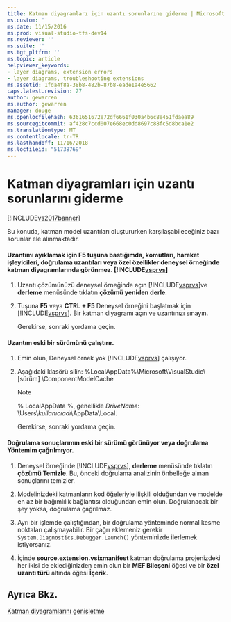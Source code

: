 ```yaml
---
title: Katman diyagramları için uzantı sorunlarını giderme | Microsoft Docs
ms.custom: ''
ms.date: 11/15/2016
ms.prod: visual-studio-tfs-dev14
ms.reviewer: ''
ms.suite: ''
ms.tgt_pltfrm: ''
ms.topic: article
helpviewer_keywords:
- layer diagrams, extension errors
- layer diagrams, troubleshooting extensions
ms.assetid: 1fda4f8a-38b8-482b-87b8-eade1a4e5662
caps.latest.revision: 27
author: gewarren
ms.author: gewarren
manager: douge
ms.openlocfilehash: 6361651672e72df6661f030a4b6c8e451fdaea89
ms.sourcegitcommit: af428c7ccd007e668ec0dd8697c88fc5d8bca1e2
ms.translationtype: MT
ms.contentlocale: tr-TR
ms.lasthandoff: 11/16/2018
ms.locfileid: "51738769"
---
```

# <a name="troubleshoot-extensions-for-layer-diagrams"></a>Katman diyagramları için uzantı sorunlarını giderme
[!INCLUDE[vs2017banner](../includes/vs2017banner.md)]

Bu konuda, katman model uzantıları oluştururken karşılaşabileceğiniz bazı sorunlar ele alınmaktadır.  
  
#### <a name="when-i-press-f5-to-debug-my-extension-my-commands-gesture-handlers-validation-extensions-or-custom-properties-do-not-appear-on-layer-diagrams-in-the-experimental-instance-of-includevsprvsincludesvsprvs-mdmd"></a>Uzantımı ayıklamak için F5 tuşuna bastığımda, komutları, hareket işleyicileri, doğrulama uzantıları veya özel özellikler deneysel örneğinde katman diyagramlarında görünmez. [!INCLUDE[vsprvs](../includes/vsprvs-md.md)]  
  
1. Uzantı çözümünüzü deneysel örneğinde açın [!INCLUDE[vsprvs](../includes/vsprvs-md.md)]ve **derleme** menüsünde tıklatın **çözümü yeniden derle**.  
  
2. Tuşuna **F5** veya **CTRL + F5** Deneysel örneğini başlatmak için [!INCLUDE[vsprvs](../includes/vsprvs-md.md)]. Bir katman diyagramı açın ve uzantınızı sınayın.  
  
   Gerekirse, sonraki yordama geçin.  
  
#### <a name="an-old-version-of-my-extension-runs"></a>Uzantım eski bir sürümünü çalıştırır.  
  
1. Emin olun, Deneysel örnek yok [!INCLUDE[vsprvs](../includes/vsprvs-md.md)] çalışıyor.  
  
2. Aşağıdaki klasörü silin: %LocalAppData%\Microsoft\VisualStudio\\[sürüm] \ComponentModelCache  
  
   > [!NOTE]
   >  % LocalAppData %, genellikle *DriveName*: \Users\\*kullanıcıadı*\AppData\Local.  
  
   Gerekirse, sonraki yordama geçin.  
  
#### <a name="an-old-version-of-my-validation-results-appears-or-my-validation-method-is-not-called"></a>Doğrulama sonuçlarımın eski bir sürümü görünüyor veya doğrulama Yöntemim çağrılmıyor.  
  
1.  Deneysel örneğinde [!INCLUDE[vsprvs](../includes/vsprvs-md.md)], **derleme** menüsünde tıklatın **çözümü Temizle**. Bu, önceki doğrulama analizinin önbelleğe alınan sonuçlarını temizler.  
  
2.  Modelinizdeki katmanların kod öğeleriyle ilişkili olduğundan ve modelde en az bir bağımlılık bağlantısı olduğundan emin olun. Doğrulanacak bir şey yoksa, doğrulama çağrılmaz.  
  
3.  Ayrı bir işlemde çalıştığından, bir doğrulama yönteminde normal kesme noktaları çalışmayabilir. Bir çağrı eklemeniz gerekir `System.Diagnostics.Debugger.Launch()` yönteminizde ilerlemek istiyorsanız.  
  
4.  İçinde **source.extension.vsixmanifest** katman doğrulama projenizdeki her ikisi de eklediğinizden emin olun bir **MEF Bileşeni** öğesi ve bir **özel uzantı türü** altında öğesi **İçerik**.  
  
## <a name="see-also"></a>Ayrıca Bkz.  
 [Katman diyagramlarını genişletme](../modeling/extend-layer-diagrams.md)



